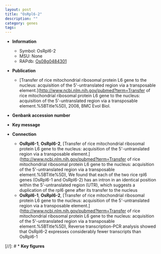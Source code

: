 ```yaml
---
layout: post
title: "OsRpl6-2"
description: ""
category: genes
tags: 
---
```


* **Information**  
    + Symbol: OsRpl6-2  
    + MSU: None  
    + RAPdb: [Os08g0484301](http://rapdb.dna.affrc.go.jp/viewer/gbrowse_details/irgsp1?name=Os08g0484301)  

* **Publication**  
    + [Transfer of rice mitochondrial ribosomal protein L6 gene to the nucleus: acquisition of the 5&#39;-untranslated region via a transposable element.](http://www.ncbi.nlm.nih.gov/pubmed?term=Transfer of rice mitochondrial ribosomal protein L6 gene to the nucleus: acquisition of the 5&#39;-untranslated region via a transposable element.%5BTitle%5D), 2008, BMC Evol Biol.

* **Genbank accession number**  

* **Key message**  

* **Connection**  
    + __OsRpl6-1__, __OsRpl6-2__, [Transfer of rice mitochondrial ribosomal protein L6 gene to the nucleus: acquisition of the 5&#39;-untranslated region via a transposable element.](http://www.ncbi.nlm.nih.gov/pubmed?term=Transfer of rice mitochondrial ribosomal protein L6 gene to the nucleus: acquisition of the 5&#39;-untranslated region via a transposable element.%5BTitle%5D),  We found that each of the two rice rpl6 genes (OsRpl6-1 and OsRpl6-2) has an intron in an identical position within the 5&#39;-untranslated region (UTR), which suggests a duplication of the rpl6 gene after its transfer to the nucleus
    + __OsRpl6-1__, __OsRpl6-2__, [Transfer of rice mitochondrial ribosomal protein L6 gene to the nucleus: acquisition of the 5&#39;-untranslated region via a transposable element.](http://www.ncbi.nlm.nih.gov/pubmed?term=Transfer of rice mitochondrial ribosomal protein L6 gene to the nucleus: acquisition of the 5&#39;-untranslated region via a transposable element.%5BTitle%5D),  Reverse transcription-PCR analysis showed that OsRpl6-2 expresses considerably fewer transcripts than OsRpl6-1

[//]: # * **Key figures**  


